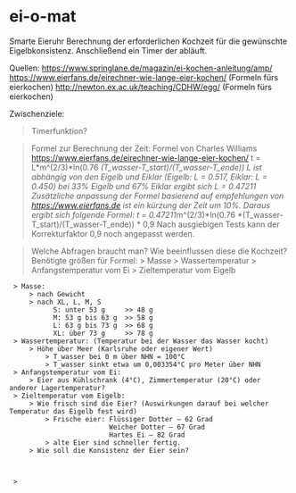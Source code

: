 # ei-o-mat
Smarte Eieruhr
Berechnung der erforderlichen Kochzeit für die gewünschte Eigelbkonsistenz.
Anschließend ein Timer der abläuft.

Quellen: 
  https://www.springlane.de/magazin/ei-kochen-anleitung/amp/
  https://www.eierfans.de/eirechner-wie-lange-eier-kochen/ (Formeln fürs eierkochen)
  http://newton.ex.ac.uk/teaching/CDHW/egg/ (Formeln fürs eierkochen)

Zwischenziele:

  > Timerfunktion?

  > Formel zur Berechnung der Zeit:
   Formel von Charles Williams  https://www.eierfans.de/eirechner-wie-lange-eier-kochen/
     t = L*m^(2/3)*ln(0.76 *(T_wasser-T_start)/(T_wasser-T_ende))
     L   ist abhängig von den Eigelb und Eiklar (Eigelb: L = 0.517, Eiklar: L = 0.450)
         bei 33% Eigelb und 67% Eiklar ergibt sich 
     L = 0.47211
     Zusätzliche anpassung der Formel basierend auf empfehlungen von https://www.eierfans.de ist ein kürzung der Zeit um 10%.
   Daraus ergibt sich folgende Formel:
     t = 0.47211*m^(2/3)*ln(0.76 *(T_wasser-T_start)/(T_wasser-T_ende)) * 0,9
     Nach ausgiebigen Tests kann der Korrekturfaktor 0,9 noch angepasst werden.
    
  > Welche Abfragen braucht man? Wie beeinflussen diese die Kochzeit?
       Benötigte größen für Formel: 
         > Masse
         > Wassertemperatur
         > Anfangstemperatur vom  Ei
         > Zieltemperatur vom Eigelb
  
     > Masse: 
         > nach Gewicht
         > nach XL, L, M, S
               S: unter 53 g     >> 48 g
               M: 53 g bis 63 g  >> 58 g
               L: 63 g bis 73 g  >> 68 g
               XL: über 73 g     >> 78 g
     > Wassertemperatur: (Temperatur bei der Wasser das Wasser kocht)
         > Höhe über Meer (Karlsruhe oder eigener Wert)      
             > T_wasser bei 0 m über NHN = 100°C
             > T_wasser sinkt etwa um 0,003354°C pro Meter über NHN
     > Anfangstemperatur vom Ei:
         > Eier aus Kühlschrank (4°C), Zimmertemperatur (20°C) oder anderer Lagertemperatur?
     > Zieltemperatur vom Eigelb:
         > Wie frisch sind die Eier? (Auswirkungen darauf bei welcher Temperatur das Eigelb fest wird)
             > Frische eier: Flüssiger Dotter – 62 Grad
                             Weicher Dotter – 67 Grad
                             Hartes Ei – 82 Grad
             > alte Eier sind schneller fertig. 
         > Wie soll die Konsistenz der Eier sein? 
     
    
     
     > 

